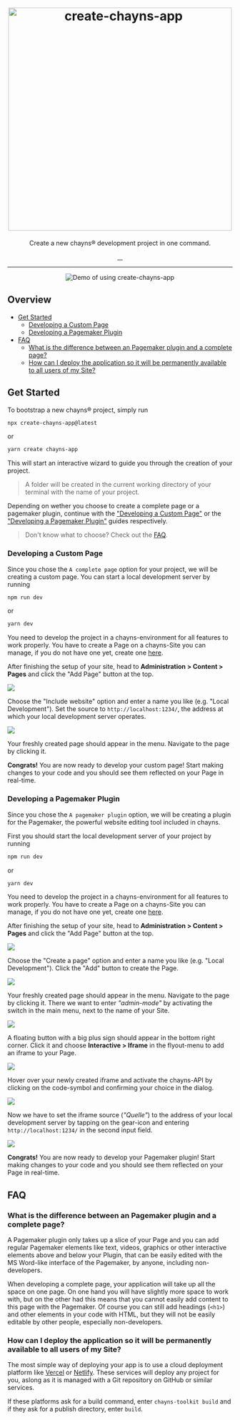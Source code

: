 <div align="center">
    <h1>
        <img src="https://raw.githubusercontent.com/TobitSoftware/create-chayns-app/HEAD/assets/logo.png" width="500px" alt="create-chayns-app" />
    </h1>
    <p>Create a new chayns® development project in one command.</p>
    <div>
        <a href="https://github.com/TobitSoftware/create-chayns-app/blob/master/LICENSE">
            <img src="https://img.shields.io/github/license/TobitSoftware/create-chayns-app?style=for-the-badge" alt="" />
        </a>
        <a href="https://www.npmjs.com/package/create-chayns-app">
            <img src="https://img.shields.io/npm/v/create-chayns-app?style=for-the-badge" alt="" />
        </a>
        <a href="https://github.com/TobitSoftware/create-chayns-app/commits">
            <img src="https://img.shields.io/github/last-commit/TobitSoftware/create-chayns-app?style=for-the-badge" alt="" />
        </a>
        <a href="https://github.com/TobitSoftware/create-chayns-app/issues">
            <img src="https://img.shields.io/github/issues-raw/TobitSoftware/create-chayns-app?style=for-the-badge" alt="" />
        </a>
    </div>
    <hr />
    <img src="https://raw.githubusercontent.com/TobitSoftware/create-chayns-app/HEAD/assets/demo.gif" alt="Demo of using create-chayns-app">
</div>

## Overview

-   [Get Started](#get-started)
    -   [Developing a Custom Page](#developing-a-custom-page)
    -   [Developing a Pagemaker Plugin](#developing-a-pagemaker-plugin)
-   [FAQ](#faq)
    -   [What is the difference between an Pagemaker plugin and a complete page?](#what-is-the-difference-between-an-pagemaker-plugin-and-a-complete-page)
    -   [How can I deploy the application so it will be permanently available to all users of my Site?](#how-can-i-deploy-the-application-so-it-will-be-permanently-available-to-all-users-of-my-site)

## Get Started

To bootstrap a new chayns® project, simply run

```bash
npx create-chayns-app@latest
```

or

```bash
yarn create chayns-app
```

This will start an interactive wizard to guide you through the creation of your
project.

> A folder will be created in the current working directory of your terminal
> with the name of your project.

Depending on wether you choose to create a complete page or a pagemaker plugin,
continue with the ["Developing a Custom Page"](#developing-a-custom-page) or the
["Developing a Pagemaker Plugin"](#developing-a-pagemaker-plugin) guides
respectively.

> Don't know what to choose? Check out the
> [FAQ](#what-is-the-difference-between-an-pagemaker-plugin-and-a-complete-page).

### Developing a Custom Page

Since you chose the `A complete page` option for your project, we will be
creating a custom page. You can start a local development server by running

```bash
npm run dev
```

or

```bash
yarn dev
```

You need to develop the project in a chayns-environment for all features to work
properly. You have to create a Page on a chayns-Site you can manage, if you do
not have one yet, create one [here](https://chayns.net/).

After finishing the setup of your site, head to **Administration > Content >
Pages** and click the "Add Page" button at the top.

![](https://raw.githubusercontent.com/TobitSoftware/create-chayns-app/HEAD/assets/guide/add-page.png)

Choose the "Include website" option and enter a name you like (e.g. "Local
Development"). Set the source to `http://localhost:1234/`, the address at which
your local development server operates.

![](https://raw.githubusercontent.com/TobitSoftware/create-chayns-app/HEAD/assets/guide/include-website.png)

Your freshly created page should appear in the menu. Navigate to the page by
clicking it.

**Congrats!** You are now ready to develop your custom page! Start making
changes to your code and you should see them reflected on your Page in
real-time.

### Developing a Pagemaker Plugin

Since you chose the `A pagemaker plugin` option, we will be creating a plugin
for the Pagemaker, the powerful website editing tool included in chayns.

First you should start the local development server of your project by running

```bash
npm run dev
```

or

```bash
yarn dev
```

You need to develop the project in a chayns-environment for all features to work
properly. You have to create a Page on a chayns-Site you can manage, if you do
not have one yet, create one [here](https://chayns.net/).

After finishing the setup of your site, head to **Administration > Content >
Pages** and click the "Add Page" button at the top.

![](https://raw.githubusercontent.com/TobitSoftware/create-chayns-app/HEAD/assets/guide/add-page.png)

Choose the "Create a page" option and enter a name you like (e.g. "Local
Development"). Click the "Add" button to create the Page.

![](https://raw.githubusercontent.com/TobitSoftware/create-chayns-app/HEAD/assets/guide/create-page.png)

Your freshly created page should appear in the menu. Navigate to the page by
clicking it. There we want to enter _"admin-mode"_ by activating the switch in
the main menu, next to the name of your Site.

![](https://raw.githubusercontent.com/TobitSoftware/create-chayns-app/HEAD/assets/guide/admin-switch.png)

A floating button with a big plus sign should appear in the bottom right corner.
Click it and choose **Interactive > Iframe** in the flyout-menu to add an iframe
to your Page.

![](https://raw.githubusercontent.com/TobitSoftware/create-chayns-app/HEAD/assets/guide/add-iframe.png)

Hover over your newly created iframe and activate the chayns-API by clicking on
the code-symbol and confirming your choice in the dialog.

![](https://raw.githubusercontent.com/TobitSoftware/create-chayns-app/HEAD/assets/guide/iframe-chayns-api.png)

Now we have to set the iframe source (_"Quelle"_) to the address of your local
development server by tapping on the gear-icon and entering
`http://localhost:1234/` in the second input field.

![](https://raw.githubusercontent.com/TobitSoftware/create-chayns-app/HEAD/assets/guide/add-local-path.png)

**Congrats!** You are now ready to develop your Pagemaker plugin! Start making
changes to your code and you should see them reflected on your Page in
real-time.

## FAQ

### What is the difference between an Pagemaker plugin and a complete page?

A Pagemaker plugin only takes up a slice of your Page and you can add regular
Pagemaker elements like text, videos, graphics or other interactive elements
above and below your Plugin, that can be easily edited with the MS Word-like
interface of the Pagemaker, by anyone, including non-developers.

When developing a complete page, your application will take up all the space on
one page. On one hand you will have slightly more space to work with, but on the
other had this means that you cannot easily add content to this page with the
Pagemaker. Of course you can still add headings (`<h1>`) and other elements in
your code with HTML, but they will not be easily editable by other people,
especially non-developers.

### How can I deploy the application so it will be permanently available to all users of my Site?

The most simple way of deploying your app is to use a cloud deployment platform
like [Vercel](https://vercel.com/home) or [Netlify](https://www.netlify.com/).
These services will deploy any project for you, aslong as it is managed with a
Git repository on GitHub or similar services.

If these platforms ask for a build command, enter `chayns-toolkit build` and if
they ask for a publish directory, enter `build`.
